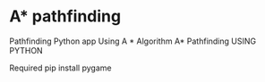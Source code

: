 # A* pathfinding
Pathfinding Python app Using A * Algorithm
A* Pathfinding USING PYTHON


Required 
pip install pygame
